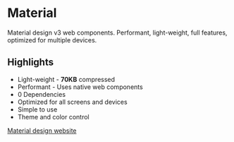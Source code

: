 # Material
Material design v3 web components. Performant, light-weight, full features, optimized for multiple devices.

## Highlights
- Light-weight - **70KB** compressed
- Performant - Uses native web components
- 0 Dependencies
- Optimized for all screens and devices
- Simple to use
- Theme and color control


[Material design website](http://material.io/)
